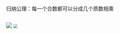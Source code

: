 归纳公理：每一个合数都可以分成几个质数相乘
```c++

```

<img src = 'https://i.bmp.ovh/imgs/2021/04/491db966fe515951.png' />

<img src = 'https://i.bmp.ovh/imgs/2021/04/f7e89d25930f324b.png' style="zoom: 67%;" />